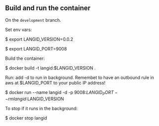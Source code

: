 ## Build and run the container

On the `development` branch.

Set env vars:

$ export LANGID_VERSION=0.0.2

$ export LANGID_PORT=9008

Build the container:

$ docker build -t langid:$LANGID_VERSION .

Run: add -d to run in background. Remembet to have an outbound rule in aws at $LANGID_PORT to your public IP address!

$ docker run --name langid -d -p 9008:$LANGID_PORT --rm langid:$LANGID_VERSION

To stop if it runs in the background:

$ docker stop langid